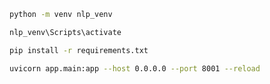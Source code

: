 ```bash
python -m venv nlp_venv     
```

```bash
nlp_venv\Scripts\activate       
```

```bash
pip install -r requirements.txt
```


```bash
uvicorn app.main:app --host 0.0.0.0 --port 8001 --reload
```